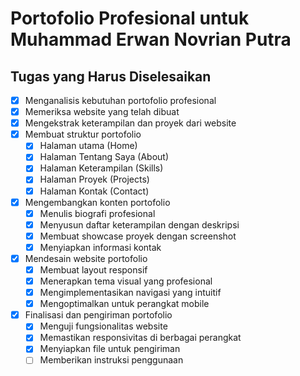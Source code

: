 # Portofolio Profesional untuk Muhammad Erwan Novrian Putra

## Tugas yang Harus Diselesaikan

- [x] Menganalisis kebutuhan portofolio profesional
- [x] Memeriksa website yang telah dibuat
- [x] Mengekstrak keterampilan dan proyek dari website
- [x] Membuat struktur portofolio
  - [x] Halaman utama (Home)
  - [x] Halaman Tentang Saya (About)
  - [x] Halaman Keterampilan (Skills)
  - [x] Halaman Proyek (Projects)
  - [x] Halaman Kontak (Contact)
- [x] Mengembangkan konten portofolio
  - [x] Menulis biografi profesional
  - [x] Menyusun daftar keterampilan dengan deskripsi
  - [x] Membuat showcase proyek dengan screenshot
  - [x] Menyiapkan informasi kontak
- [x] Mendesain website portofolio
  - [x] Membuat layout responsif
  - [x] Menerapkan tema visual yang profesional
  - [x] Mengimplementasikan navigasi yang intuitif
  - [x] Mengoptimalkan untuk perangkat mobile
- [x] Finalisasi dan pengiriman portofolio
  - [x] Menguji fungsionalitas website
  - [x] Memastikan responsivitas di berbagai perangkat
  - [x] Menyiapkan file untuk pengiriman
  - [ ] Memberikan instruksi penggunaan
